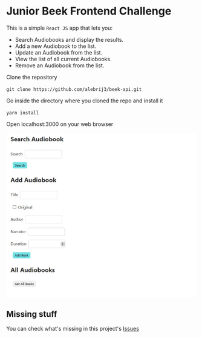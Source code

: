 # Junior Beek Frontend Challenge
This is a simple `React JS` app that lets you:

- Search Audiobooks and display the results.
- Add a new Audiobook to the list.
- Update an Audiobook from the list.
- View the list of all current Audiobooks.
- Remove an Audiobook from the list.

Clone the repository

`git clone https://github.com/alebrij3/beek-api.git`

Go inside the directory where you cloned the repo and install it

`yarn install`

Open localhost:3000 on your web browser

<img src="screenshots/main.jpg">

## Missing stuff

You can check what's missing in this project's <a href="https://github.com/alebrij3/beek-api/issues/2">Issues</a>